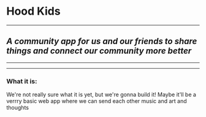 # Hood Kids
---
## *A community app for us and our friends to share things and connect our community more better*

---
---

### What it is:
We're not really sure what it is yet, but we're gonna build it! Maybe it'll be a verrry basic web app where we can send each other music and art and thoughts



 
